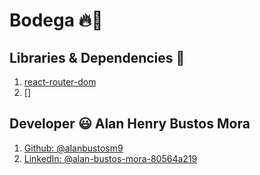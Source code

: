 # Bodega :fire::office:

## Libraries & Dependencies :toolbox:

1. [react-router-dom](https://reactrouter.com/docs/en/v6/getting-started/overview)
2. []

## Developer :smiley: Alan Henry Bustos Mora

1. [Github: @alanbustosm9](https://github.com/alanbustosm9)
2. [LinkedIn: @alan-bustos-mora-80564a219](https://www.linkedin.com/in/alan-bustos-mora-80564a219/)